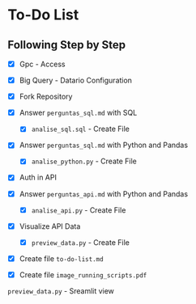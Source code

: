 # To-Do List

## Following Step by Step
- [x] Gpc - Access
- [x] Big Query - Datario Configuration
- [x] Fork Repository
- [x] Answer `perguntas_sql.md` with SQL
    - [x] `analise_sql.sql` - Create File
- [x] Answer `perguntas_sql.md` with Python and Pandas
    - [x] `analise_python.py` - Create File
- [x] Auth in API
- [x] Answer `perguntas_api.md` with Python and Pandas
    - [x] `analise_api.py` - Create File 
- [x] Visualize API Data
    - [x] `preview_data.py` - Create File
- [x] Create file `to-do-list.md`
- [x] Create file `image_running_scripts.pdf`


`preview_data.py` - Sreamlit view  
